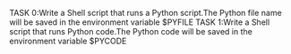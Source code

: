 TASK 0:Write a Shell script that runs a Python script.The Python file name will be saved in the environment variable $PYFILE
TASK 1:Write a Shell script that runs Python code.The Python code will be saved in the environment variable $PYCODE

